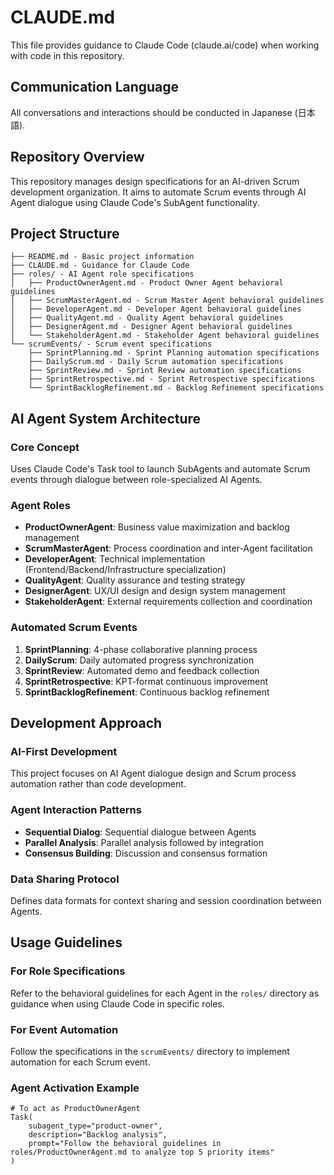 # CLAUDE.md

This file provides guidance to Claude Code (claude.ai/code) when working with code in this repository.

## Communication Language

All conversations and interactions should be conducted in Japanese (日本語).

## Repository Overview

This repository manages design specifications for an AI-driven Scrum development organization. It aims to automate Scrum events through AI Agent dialogue using Claude Code's SubAgent functionality.

## Project Structure

```
├── README.md - Basic project information
├── CLAUDE.md - Guidance for Claude Code
├── roles/ - AI Agent role specifications
│   ├── ProductOwnerAgent.md - Product Owner Agent behavioral guidelines
│   ├── ScrumMasterAgent.md - Scrum Master Agent behavioral guidelines  
│   ├── DeveloperAgent.md - Developer Agent behavioral guidelines
│   ├── QualityAgent.md - Quality Agent behavioral guidelines
│   ├── DesignerAgent.md - Designer Agent behavioral guidelines
│   └── StakeholderAgent.md - Stakeholder Agent behavioral guidelines
└── scrumEvents/ - Scrum event specifications
    ├── SprintPlanning.md - Sprint Planning automation specifications
    ├── DailyScrum.md - Daily Scrum automation specifications
    ├── SprintReview.md - Sprint Review automation specifications
    ├── SprintRetrospective.md - Sprint Retrospective specifications
    └── SprintBacklogRefinement.md - Backlog Refinement specifications
```

## AI Agent System Architecture

### Core Concept
Uses Claude Code's Task tool to launch SubAgents and automate Scrum events through dialogue between role-specialized AI Agents.

### Agent Roles
- **ProductOwnerAgent**: Business value maximization and backlog management
- **ScrumMasterAgent**: Process coordination and inter-Agent facilitation
- **DeveloperAgent**: Technical implementation (Frontend/Backend/Infrastructure specialization)
- **QualityAgent**: Quality assurance and testing strategy
- **DesignerAgent**: UX/UI design and design system management
- **StakeholderAgent**: External requirements collection and coordination

### Automated Scrum Events
1. **SprintPlanning**: 4-phase collaborative planning process
2. **DailyScrum**: Daily automated progress synchronization
3. **SprintReview**: Automated demo and feedback collection
4. **SprintRetrospective**: KPT-format continuous improvement
5. **SprintBacklogRefinement**: Continuous backlog refinement

## Development Approach

### AI-First Development
This project focuses on AI Agent dialogue design and Scrum process automation rather than code development.

### Agent Interaction Patterns
- **Sequential Dialog**: Sequential dialogue between Agents
- **Parallel Analysis**: Parallel analysis followed by integration
- **Consensus Building**: Discussion and consensus formation

### Data Sharing Protocol
Defines data formats for context sharing and session coordination between Agents.

## Usage Guidelines

### For Role Specifications
Refer to the behavioral guidelines for each Agent in the `roles/` directory as guidance when using Claude Code in specific roles.

### For Event Automation
Follow the specifications in the `scrumEvents/` directory to implement automation for each Scrum event.

### Agent Activation Example
```
# To act as ProductOwnerAgent
Task(
    subagent_type="product-owner",
    description="Backlog analysis",
    prompt="Follow the behavioral guidelines in roles/ProductOwnerAgent.md to analyze top 5 priority items"
)
```